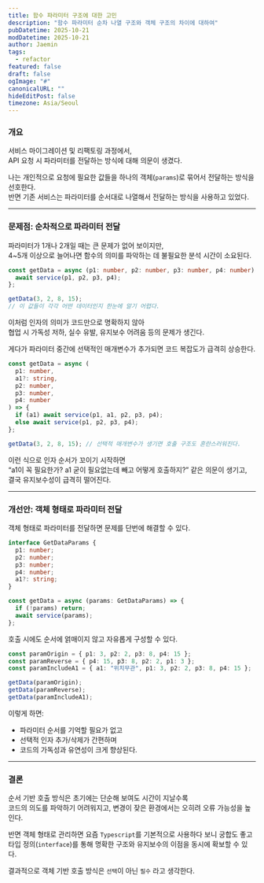 ```yaml
---
title: 함수 파라미터 구조에 대한 고민
description: "함수 파라미터 순차 나열 구조와 객체 구조의 차이에 대하여"
pubDatetime: 2025-10-21
modDatetime: 2025-10-21
author: Jaemin
tags:
  - refactor
featured: false
draft: false
ogImage: "#"
canonicalURL: ""
hideEditPost: false
timezone: Asia/Seoul
---
```


### 개요

서비스 마이그레이션 및 리팩토링 과정에서,  
API 요청 시 파라미터를 전달하는 방식에 대해 의문이 생겼다.

나는 개인적으로 요청에 필요한 값들을 하나의 객체(`params`)로 묶어서 전달하는 방식을 선호한다.  
반면 기존 서비스는 파라미터를 순서대로 나열해서 전달하는 방식을 사용하고 있었다.

---

### 문제점: 순차적으로 파라미터 전달

파라미터가 1개나 2개일 때는 큰 문제가 없어 보이지만,  
4~5개 이상으로 늘어나면 함수의 의미를 파악하는 데 불필요한 분석 시간이 소요된다.

```typescript
const getData = async (p1: number, p2: number, p3: number, p4: number) => {
  await service(p1, p2, p3, p4);
};

getData(3, 2, 8, 15);
// 이 값들이 각각 어떤 데이터인지 한눈에 알기 어렵다.
```

이처럼 인자의 의미가 코드만으로 명확하지 않아  
협업 시 가독성 저하, 실수 유발, 유지보수 어려움 등의 문제가 생긴다.

게다가 파라미터 중간에 선택적인 매개변수가 추가되면 코드 복잡도가 급격히 상승한다.

```typescript
const getData = async (
  p1: number,
  a1?: string,
  p2: number,
  p3: number,
  p4: number
) => {
  if (a1) await service(p1, a1, p2, p3, p4);
  else await service(p1, p2, p3, p4);
};

getData(3, 2, 8, 15); // 선택적 매개변수가 생기면 호출 구조도 혼란스러워진다.
```

이런 식으로 인자 순서가 꼬이기 시작하면  
“a1이 꼭 필요한가? a1 굳이 필요없는데 빼고 어떻게 호출하지?” 같은 의문이 생기고,  
결국 유지보수성이 급격히 떨어진다.

---

### 개선안: 객체 형태로 파라미터 전달

객체 형태로 파라미터를 전달하면 문제를 단번에 해결할 수 있다.

```typescript
interface GetDataParams {
  p1: number;
  p2: number;
  p3: number;
  p4: number;
  a1?: string;
}

const getData = async (params: GetDataParams) => {
  if (!params) return;
  await service(params);
};
```

호출 시에도 순서에 얽매이지 않고 자유롭게 구성할 수 있다.

```typescript
const paramOrigin = { p1: 3, p2: 2, p3: 8, p4: 15 };
const paramReverse = { p4: 15, p3: 8, p2: 2, p1: 3 };
const paramIncludeA1 = { a1: "위치무관", p1: 3, p2: 2, p3: 8, p4: 15 };

getData(paramOrigin);
getData(paramReverse);
getData(paramIncludeA1);
```

이렇게 하면:

- 파라미터 순서를 기억할 필요가 없고
- 선택적 인자 추가/삭제가 간편하며
- 코드의 가독성과 유연성이 크게 향상된다.

---

### 결론

순서 기반 호출 방식은 초기에는 단순해 보여도 시간이 지날수록  
코드의 의도를 파악하기 어려워지고, 변경이 잦은 환경에서는 오히려 오류 가능성을 높인다.

반면 객체 형태로 관리하면 요즘 `Typescript`를 기본적으로 사용하다 보니 궁합도 좋고  
타입 정의(`interface`)를 통해 명확한 구조와 유지보수의 이점을 동시에 확보할 수 있다.

결과적으로 객체 기반 호출 방식은 `선택`이 아닌 `필수` 라고 생각한다.
